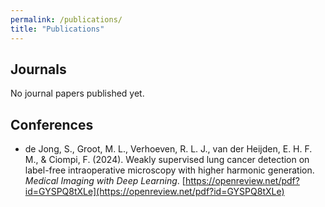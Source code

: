 ```yaml
---
permalink: /publications/
title: "Publications"
---
```


## Journals
No journal papers published yet.

## Conferences
- de Jong, S., Groot, M. L., Verhoeven, R. L. J., van der Heijden, E. H. F. M., &#38; Ciompi, F. (2024). Weakly supervised lung cancer detection on label-free intraoperative microscopy with higher harmonic generation. <i>Medical Imaging with Deep Learning</i>. [https://openreview.net/pdf?id=GYSPQ8tXLe](https://openreview.net/pdf?id=GYSPQ8tXLe)